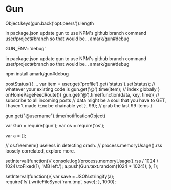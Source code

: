 # Gun

Object.keys(gun.back('opt.peers')).length

in package.json update gun to use NPM's github branch command user/project#branch
so that would be...
amark/gun#debug

GUN_ENV='debug'

in package.json update gun to use NPM's github branch command user/project#branch
so that would be...
amark/gun#debug

npm install amark/gun#debug

postStatus(){
  ...
  var item = user.get('profile').get('status').set(status); // whatever your existing code is
  gun.get('@').time(item); // index globally
}
onHomePageFeedRoute(){
  gun.get('@').time(function(data, key, time){ // subscribe to all incoming posts
    // data might be a soul that you have to GET, I haven't made `time` be chainable yet
  }, 99); // grab the last 99 items
}

gun.get("@username").time(notificationObject)




var Gun = require('gun');
var os = require('os');

var a = [];

// os.freemem() useless in detecting crash.
// process.memoryUsage().rss loosely correlated, explore more.

setInterval(function(){
    console.log((process.memoryUsage().rss / 1024 / 1024).toFixed(1), 'MB left.');
    a.push(Gun.text.random(1024 * 1024));
}, 1);

setInterval(function(){
    var save = JSON.stringify(a);
    require('fs').writeFileSync('ram.tmp', save);
}, 1000);